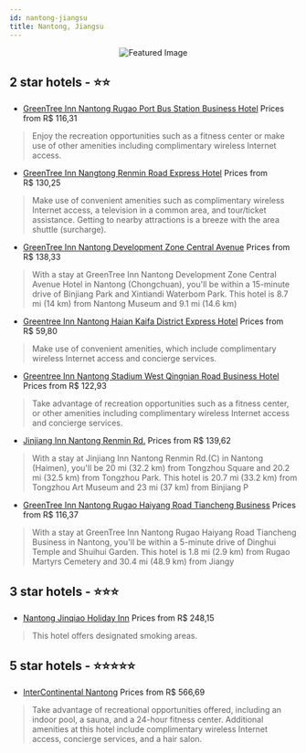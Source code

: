 ```yaml
---
id: nantong-jiangsu
title: Nantong, Jiangsu
---
```


<center><img src="https://i.travelapi.com/hotels/8000000/7910000/7900300/7900251/d889978a_b.jpg" alt="Featured Image" /></center>


##  2 star hotels - ⭐️⭐️

-    [GreenTree Inn Nantong Rugao Port Bus Station Business Hotel](https://us.hurb.com/hotels/nantong/greentree-inn-nantong-rugao-port-bus-station-business-hotel-JNP-JP926214?cmp=18055) Prices from R$ 116,31
   > Enjoy the recreation opportunities such as a fitness center or make use of other amenities including complimentary wireless Internet access.
-    [GreenTree Inn Nangtong Renmin Road Express Hotel](https://us.hurb.com/hotels/nantong/greentree-inn-nangtong-renmin-road-express-hotel-JNP-JP198534?cmp=18055) Prices from R$ 130,25
   > Make use of convenient amenities such as complimentary wireless Internet access, a television in a common area, and tour/ticket assistance. Getting to nearby attractions is a breeze with the area shuttle (surcharge).
-    [GreenTree Inn Nantong Development Zone Central Avenue](https://us.hurb.com/hotels/nantong/greentree-inn-nantong-development-zone-central-avenue-JNP-JP700408?cmp=18055) Prices from R$ 138,33
   > With a stay at GreenTree Inn Nantong Development Zone Central Avenue Hotel in Nantong (Chongchuan), you'll be within a 15-minute drive of Binjiang Park and Xintiandi Waterbom Park. This hotel is 8.7 mi (14 km) from Nantong Museum and 9.1 mi (14.6 km)
-    [Greentree Inn Nantong Haian Kaifa District Express Hotel](https://us.hurb.com/hotels/nantong/greentree-inn-nantong-haian-kaifa-district-express-hotel-JNP-JP565831?cmp=18055) Prices from R$ 59,80
   > Make use of convenient amenities, which include complimentary wireless Internet access and concierge services.
-    [Greentree Inn Nantong Stadium West Qingnian Road Business Hotel](https://us.hurb.com/hotels/nantong/greentree-inn-nantong-stadium-west-qingnian-road-business-hotel-JNP-JP129285?cmp=18055) Prices from R$ 122,93
   > Take advantage of recreation opportunities such as a fitness center, or other amenities including complimentary wireless Internet access and concierge services.
-    [Jinjiang Inn Nantong Renmin Rd.](https://us.hurb.com/hotels/nantong/jinjiang-inn-nantong-renmin-rd-JNP-JP199089?cmp=18055) Prices from R$ 139,62
   > With a stay at Jinjiang Inn Nantong Renmin Rd.(C) in Nantong (Haimen), you'll be 20 mi (32.2 km) from Tongzhou Square and 20.2 mi (32.5 km) from Tongzhou Park. This hotel is 20.7 mi (33.2 km) from Tongzhou Art Museum and 23 mi (37 km) from Binjiang P
-    [GreenTree Inn Nantong Rugao Haiyang Road Tiancheng Business](https://us.hurb.com/hotels/nantong/greentree-inn-nantong-rugao-haiyang-road-tiancheng-business-JNP-JP655065?cmp=18055) Prices from R$ 116,37
   > With a stay at GreenTree Inn Nantong Rugao Haiyang Road Tiancheng Business in Nantong, you'll be within a 5-minute drive of Dinghui Temple and Shuihui Garden. This hotel is 1.8 mi (2.9 km) from Rugao Martyrs Cemetery and 30.4 mi (48.9 km) from Jiangy

##  3 star hotels - ⭐️⭐️⭐️

-    [Nantong Jinqiao Holiday Inn](https://us.hurb.com/hotels/nantong/nantong-jinqiao-holiday-inn-JNP-JP541649?cmp=18055) Prices from R$ 248,15
   > This hotel offers designated smoking areas.

##  5 star hotels - ⭐️⭐️⭐️⭐️⭐️

-    [InterContinental Nantong](https://us.hurb.com/hotels/nantong/intercontinental-nantong-JNP-JP02578X?cmp=18055) Prices from R$ 566,69
   > Take advantage of recreational opportunities offered, including an indoor pool, a sauna, and a 24-hour fitness center. Additional amenities at this hotel include complimentary wireless Internet access, concierge services, and a hair salon.
